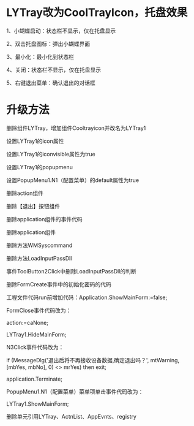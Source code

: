 # LYTray改为CoolTrayIcon，托盘效果
1、小蝴蝶启动：状态栏不显示，仅在托盘显示 

2、双击托盘图标：弹出小蝴蝶界面 

3、最小化：最小化到状态栏 

4、关闭：状态栏不显示，仅在托盘显示 

5、右键退出菜单：确认退出的对话框 

# 升级方法
删除组件LYTray，增加组件Cooltrayicon并改名为LYTray1 

设置LYTray1的icon属性 

设置LYTray1的iconvisible属性为true 

设置LYTray1的popupmenu 

设置PopupMenu1.N1（配置菜单）的default属性为true 
  
删除action组件 

删除【退出】按钮组件 

删除application组件的事件代码 

删除application组件 

删除方法WMSyscommand 

删除方法LoadInputPassDll 

事件ToolButton2Click中删除LoadInputPassDll的判断 

删除FormCreate事件中的初始化密码的代码 

工程文件代码run前增加代码：Application.ShowMainForm:=false; 

FormClose事件代码改为： 

  action:=caNone; 
  
  LYTray1.HideMainForm; 
  
N3Click事件代码改为： 

  if (MessageDlg('退出后将不再接收设备数据,确定退出吗？', mtWarning, [mbYes, mbNo], 0) <> mrYes) then exit; 
  
  application.Terminate; 
  
PopupMenu1.N1（配置菜单）菜单项单击事件代码改为： 

  LYTray1.ShowMainForm;   
  
删除单元引用LYTray、ActnList、AppEvnts、registry
